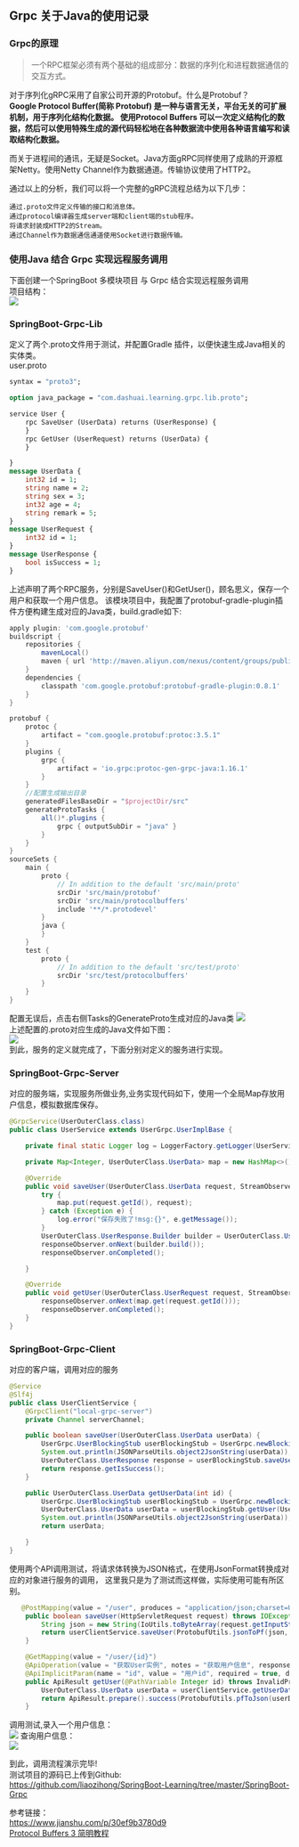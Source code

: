 ## Grpc 关于Java的使用记录

### Grpc的原理
> 一个RPC框架必须有两个基础的组成部分：数据的序列化和进程数据通信的交互方式。

对于序列化gRPC采用了自家公司开源的Protobuf。什么是Protobuf？    
**Google Protocol Buffer(简称 Protobuf) 是一种与语言无关，平台无关的可扩展机制，用于序列化结构化数据。
使用Protocol Buffers 可以一次定义结构化的数据，然后可以使用特殊生成的源代码轻松地在各种数据流中使用各种语言编写和读取结构化数据。**

而关于进程间的通讯，无疑是Socket。Java方面gRPC同样使用了成熟的开源框架Netty。使用Netty Channel作为数据通道。传输协议使用了HTTP2。

通过以上的分析，我们可以将一个完整的gRPC流程总结为以下几步：
```text
通过.proto文件定义传输的接口和消息体。
通过protocol编译器生成server端和client端的stub程序。
将请求封装成HTTP2的Stream。
通过Channel作为数据通信通道使用Socket进行数据传输。
```
### 使用Java 结合 Grpc 实现远程服务调用  

下面创建一个SpringBoot 多模块项目 与 Grpc 结合实现远程服务调用  
项目结构：  
![](https://ws1.sinaimg.cn/large/006mOQRagy1g5ayjebk9uj30hu0c0mxk.jpg)

### SpringBoot-Grpc-Lib
定义了两个.proto文件用于测试，并配置Gradle 插件，以便快速生成Java相关的实体类。  
user.proto
```proto
syntax = "proto3";

option java_package = "com.dashuai.learning.grpc.lib.proto";

service User {
    rpc SaveUser (UserData) returns (UserResponse) {
    }
    rpc GetUser (UserRequest) returns (UserData) {
    }

}
message UserData {
    int32 id = 1;
    string name = 2;
    string sex = 3;
    int32 age = 4;
    string remark = 5;
}
message UserRequest {
    int32 id = 1;
}
message UserResponse {
    bool isSuccess = 1;
}
```
上述声明了两个RPC服务，分别是SaveUser()和GetUser()，顾名思义，保存一个用户和获取一个用户信息。
该模块项目中，我配置了protobuf-gradle-plugin插件方便构建生成对应的Java类，build.gradle如下:  
```gradle
apply plugin: 'com.google.protobuf'
buildscript {
    repositories {
        mavenLocal()
        maven { url 'http://maven.aliyun.com/nexus/content/groups/public' }
    }
    dependencies {
        classpath 'com.google.protobuf:protobuf-gradle-plugin:0.8.1'
    }
}

protobuf {
    protoc {
        artifact = "com.google.protobuf:protoc:3.5.1"
    }
    plugins {
        grpc {
            artifact = 'io.grpc:protoc-gen-grpc-java:1.16.1'
        }
    }
    //配置生成输出目录
    generatedFilesBaseDir = "$projectDir/src"
    generateProtoTasks {
        all()*.plugins {
            grpc { outputSubDir = "java" }
        }
    }
}
sourceSets {
    main {
        proto {
            // In addition to the default 'src/main/proto'
            srcDir 'src/main/protobuf'
            srcDir 'src/main/protocolbuffers'
            include '**/*.protodevel'
        }
        java {
        }
    }
    test {
        proto {
            // In addition to the default 'src/test/proto'
            srcDir 'src/test/protocolbuffers'
        }
    }
}
```
配置无误后，点击右侧Tasks的GenerateProto生成对应的Java类
![](https://ws1.sinaimg.cn/large/006mOQRagy1g5b0wr3icpj309d0f10t6.jpg)  
上述配置的.proto对应生成的Java文件如下图：  
![](https://ws1.sinaimg.cn/large/006mOQRagy1g5b0yva346j30cn0ast93.jpg)  
到此，服务的定义就完成了，下面分别对定义的服务进行实现。  
### SpringBoot-Grpc-Server
对应的服务端，实现服务所做业务,业务实现代码如下，使用一个全局Map存放用户信息，模拟数据库保存。  
```java
@GrpcService(UserOuterClass.class)
public class UserService extends UserGrpc.UserImplBase {

    private final static Logger log = LoggerFactory.getLogger(UserService.class);

    private Map<Integer, UserOuterClass.UserData> map = new HashMap<>();

    @Override
    public void saveUser(UserOuterClass.UserData request, StreamObserver<UserOuterClass.UserResponse> responseObserver) {
        try {
            map.put(request.getId(), request);
        } catch (Exception e) {
            log.error("保存失败了!msg:{}", e.getMessage());
        }
        UserOuterClass.UserResponse.Builder builder = UserOuterClass.UserResponse.newBuilder().setIsSuccess(true);
        responseObserver.onNext(builder.build());
        responseObserver.onCompleted();

    }

    @Override
    public void getUser(UserOuterClass.UserRequest request, StreamObserver<UserOuterClass.UserData> responseObserver) {
        responseObserver.onNext(map.get(request.getId()));
        responseObserver.onCompleted();
    }
}
```
### SpringBoot-Grpc-Client
对应的客户端，调用对应的服务  
```java
@Service
@Slf4j
public class UserClientService {
    @GrpcClient("local-grpc-server")
    private Channel serverChannel;

    public boolean saveUser(UserOuterClass.UserData userData) {
        UserGrpc.UserBlockingStub userBlockingStub = UserGrpc.newBlockingStub(serverChannel);
        System.out.println(JSONParseUtils.object2JsonString(userData));
        UserOuterClass.UserResponse response = userBlockingStub.saveUser(userData);
        return response.getIsSuccess();
    }

    public UserOuterClass.UserData getUserData(int id) {
        UserGrpc.UserBlockingStub userBlockingStub = UserGrpc.newBlockingStub(serverChannel);
        UserOuterClass.UserData userData = userBlockingStub.getUser(UserOuterClass.UserRequest.newBuilder().setId(id).build());
        System.out.println(JSONParseUtils.object2JsonString(userData));
        return userData;

    }
}
```

使用两个API调用测试，将请求体转换为JSON格式，在使用JsonFormat转换成对应的对象进行服务的调用，
这里我只是为了测试而这样做，实际使用可能有所区别。  
```java
   @PostMapping(value = "/user", produces = "application/json;charset=UTF-8")
    public boolean saveUser(HttpServletRequest request) throws IOException {
        String json = new String(IoUtils.toByteArray(request.getInputStream()), request.getCharacterEncoding());
        return userClientService.saveUser(ProtobufUtils.jsonToPf(json, UserOuterClass.UserData.newBuilder()));
    }

    @GetMapping(value = "/user/{id}")
    @ApiOperation(value = "获取User实例", notes = "获取用户信息", response = UserOuterClass.UserData.class)
    @ApiImplicitParam(name = "id", value = "用户id", required = true, dataType = "Integer")
    public ApiResult getUser(@PathVariable Integer id) throws InvalidProtocolBufferException {
        UserOuterClass.UserData userData = userClientService.getUserData(id);
        return ApiResult.prepare().success(ProtobufUtils.pfToJson(userData));
    }
```
调用测试,录入一个用户信息：  
![](https://ws1.sinaimg.cn/large/006mOQRagy1g5b2m13dluj30sy0i6758.jpg)
查询用户信息：  
![](https://ws1.sinaimg.cn/large/006mOQRagy1g5b2nmprjij30vw0h6t9x.jpg)

到此，调用流程演示完毕!     
测试项目的源码已上传到Github:  
https://github.com/liaozihong/SpringBoot-Learning/tree/master/SpringBoot-Grpc  

参考链接：  
https://www.jianshu.com/p/30ef9b3780d9   
[Protocol Buffers 3 简明教程](https://juejin.im/post/5b852d476fb9a019e4505873)  